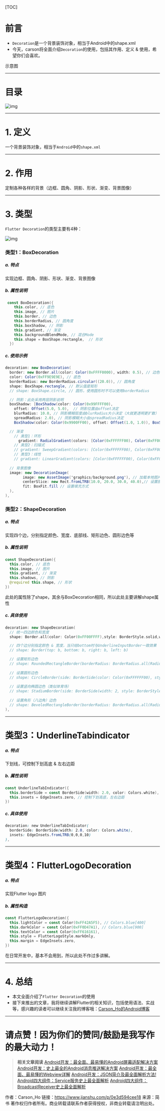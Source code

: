 [TOC]

# 前言

- `Decoration`是一个背景装饰对象，相当于Android中的shape.xml
- 今天，carson将全面介绍`Decoration`的使用，包括其作用、定义 & 使用，希望你们会喜欢。



示意图

------

# 目录

![img](https://tva1.sinaimg.cn/large/008eGmZEly1gmwglkgcuxj30q40jq74q.jpg)

------

# 1. 定义

一个背景装饰对象，相当于`Android`中的`shape.xml`

------

# 2. 作用

定制各种各样的背景（边框、圆角、阴影、形状、渐变、背景图像）

------

# 3. 类型

`Flutter Decoration`的类型主要有4种：

![img](https://tva1.sinaimg.cn/large/008eGmZEly1gmwgliqfzqj30xc0dftan.jpg)

### 类型1：BoxDecoration

##### a. 特点

实现边框、圆角、阴影、形状、渐变、背景图像

##### b. 属性说明



```kotlin
 const BoxDecoration({
    this.color, // 底色
    this.image, // 图片
    this.border, // 边色
    this.borderRadius, // 圆角度
    this.boxShadow, // 阴影
    this.gradient, // 渐变
    this.backgroundBlendMode, // 混合Mode
    this.shape = BoxShape.rectangle,  // 形状
  })
```

##### c. 使用示例



```csharp
decoration: new BoxDecoration(
  border: new Border.all(color: Color(0xFFFF0000), width: 0.5), // 边色与边宽度
  color: Color(0xFF9E9E9E), // 底色
  borderRadius: new BorderRadius.circular((20.0)), // 圆角度
  shape: BoxShape.rectangle, // 默认值是矩形
  // shape: BoxShape.circle, // 圆形，使用圆形时不可以使用borderRadius

  // 阴影：此处采用两层阴影说明
  boxShadow: [BoxShadow(color: Color(0x99FFFF00), 
    offset: Offset(5.0, 5.0),  // 阴影位置由offset决定
    blurRadius: 10.0, // 阴影模糊层度由blurRadius大小决定（大就更透明更扩散）
    spreadRadius: 2.0), // 阴影模糊大小由spreadRadius决定
    BoxShadow(color: Color(0x9900FF00), offset: Offset(1.0, 1.0)), BoxShadow(color: Color(0xFF0000FF))],

  // 渐变
    // 类型1：环形
      gradient: RadialGradient(colors: [Color(0xFFFFFF00), Color(0xFF00FF00), Color(0xFF00FFFF)],radius: 1, tileMode: TileMode.mirror)
    // 类型2：扫描式
    // gradient: SweepGradient(colors: [Color(0xFFFFFF00), Color(0xFF00FF00), Color(0xFF00FFFF)], startAngle: 0.0, endAngle: 1*3.14)
    // 类型3：线性
    // gradient: LinearGradient(colors: [Color(0xFFFFFF00), Color(0xFF00FF00), Color(0xFF00FFFF)], begin: FractionalOffset(1, 0), end: FractionalOffset(0, 1))
  
  // 背景图像
  image: new DecorationImage(
        image: new AssetImage('graphics/background.png'), // 加载本地图片，还有其他加载方式，如网络、文件等
        centerSlice: new Rect.fromLTRB(10.0, 20.0, 30.0, 40.0),// 设置图片大小
        fit: BoxFit.fill // 设置填充方式
  ),
),
```

### 类型2：ShapeDecoration

##### a. 特点

实现四个边，分别指定颜色、宽度、底部线、矩形边色、圆形边色等

##### b. 属性说明



```kotlin
const ShapeDecoration({
  this.color, // 底色
  this.image, // 图片
  this.gradient, // 渐变
  this.shadows, // 阴影
  @required this.shape, // 形状
})
```

此处的属性除了shape，其余与BoxDecoration相同，所以此处主要讲解shape属性

##### c. 具体使用



```cpp
decoration: new ShapeDecoration(
  // 统一四边颜色和宽度
  shape: Border.all(color: Color(0xFF00FFFF),style: BorderStyle.solid,width: 2)

  // 四个边分别指定颜色 & 宽度，当只给bottom时与UnderlineInputBorder一致效果
  // shape: Border(top: b, bottom: b, right: b, left: b)

  // 设置矩形边色
  // shape: RoundedRectangleBorder(borderRadius: BorderRadius.all(Radius.circular(10)), side: BorderSide(color: Color(0xFFFFFFFF), style: BorderStyle.solid, width: 2))
  
  // 设置圆形边色
  // shape: CircleBorder(side: BorderSide(color: Color(0xFFFFFF00), style: BorderStyle.solid, width: 2))
  
  // 设置竖向椭圆边色（类似体育场）
  // shape: StadiumBorder(side: BorderSide(width: 2, style: BorderStyle.solid, color: Color(0xFF00FFFF))
  
  // 设置角形（八边角）边色
  // shape: BeveledRectangleBorder(borderRadius: BorderRadius.all(Radius.circular(10)), side: BorderSide(color: Color(0xFFFFFFFF), style: BorderStyle.solid, width: 2))
),
```

------

# 类型3：UnderlineTabindicator

##### a. 特点

下划线，可控制下划高底 & 左右边距

##### b. 属性说明



```kotlin
const UnderlineTabIndicator({
  this.borderSide = const BorderSide(width: 2.0, color: Colors.white), // 控制线的长度 & 颜色
  this.insets = EdgeInsets.zero, // 控制下划高底，左右边距
})
```

##### c. 具体使用



```css
decoration: new UnderlineTabIndicator(
  borderSide: BorderSide(width: 2.0, color: Colors.white), 
  insets: EdgeInsets.fromLTRB(0,0,0,10)
),
```

------

# 类型4：FlutterLogoDecoration

##### a. 特点

实现Flutter logo 图片

##### b. 属性构造



```kotlin
const FlutterLogoDecoration({
  this.lightColor = const Color(0xFF42A5F5), // Colors.blue[400]
  this.darkColor = const Color(0xFF0D47A1), // Colors.blue[900]
  this.textColor = const Color(0xFF616161),
  this.style = FlutterLogoStyle.markOnly,
  this.margin = EdgeInsets.zero,
})
```

在日常开发中，基本不会用到，所以此处不作过多讲解。

------

# 4. 总结

- 本文全面介绍了`Flutter Decoration`的使用
- 接下来推出的文章，我将继续讲解Flutter的相关知识，包括使用语法、实战等，感兴趣的读者可以继续关注我的博客哦：[Carson_Ho的Android博客](https://www.jianshu.com/users/383970bef0a0/latest_articles)

------

# 请点赞！因为你们的赞同/鼓励是我写作的最大动力！

> **相关文章阅读**
> [Android开发：最全面、最易懂的Android屏幕适配解决方案](https://www.jianshu.com/p/ec5a1a30694b)
> [Android开发：史上最全的Android消息推送解决方案](https://www.jianshu.com/p/b61a49e0279f)
> [Android开发：最全面、最易懂的Webview详解](https://www.jianshu.com/p/3c94ae673e2a)
> [Android开发：JSON简介及最全面解析方法!](https://www.jianshu.com/p/b87fee2f7a23)
> [Android四大组件：Service服务史上最全面解析](https://www.jianshu.com/p/d963c55c3ab9)
> [Android四大组件：BroadcastReceiver史上最全面解析](https://www.jianshu.com/p/ca3d87a4cdf3)



作者：Carson_Ho
链接：https://www.jianshu.com/p/0e3d594cee18
来源：简书
著作权归作者所有。商业转载请联系作者获得授权，非商业转载请注明出处。